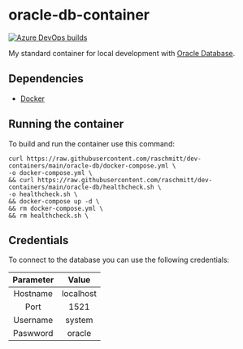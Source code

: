 # oracle-db-container

[![Azure DevOps builds](https://img.shields.io/azure-devops/build/raschmitt/7618d927-8467-43e2-b5e9-1aeddc1fbfdc/43?label=Build%20%26%20Test&style=flat-square)](https://dev.azure.com/raschmitt/raschmitt/_build?definitionId=43)

My standard container for local development with [Oracle Database](https://www.oracle.com/database/).

## Dependencies 

- [Docker](https://docs.docker.com/get-docker/)

## Running the container

To build and run the container use this command:

```
curl https://raw.githubusercontent.com/raschmitt/dev-containers/main/oracle-db/docker-compose.yml \
-o docker-compose.yml \
&& curl https://raw.githubusercontent.com/raschmitt/dev-containers/main/oracle-db/healthcheck.sh \
-o healthcheck.sh \
&& docker-compose up -d \
&& rm docker-compose.yml \
&& rm healthcheck.sh \
```

## Credentials

To connect to the database you can use the following credentials:

| Parameter | Value |
| :---: | :---: |
| Hostname | localhost|
| Port | 1521|
| Username |  system |
| Paswword | oracle |
